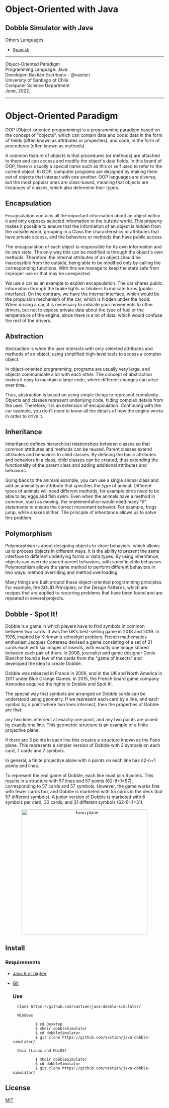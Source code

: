 # Object-Oriented with Java
## Dobble Simulator with Java

Others Languages

* [Spanish](https://github.com/vastien/java-dobble-simulator/READMEes.md)

_________________________________________________________________
                  
                  
Object-Oriented Paradigm                         
Programming Language: Java                              
Developer: Bastián Escribano - @vastien                      
University of Santiago of Chile                        
Computer Science Department                
June, 2022.        


____________________

# Object-Oriented Paradigm
OOP (Object-oriented programming) is a programming paradigm based on the concept of "objects", which can contain data and code: data in the form of fields (often known as attributes or properties), and code, in the form of procedures (often known as methods).

A common feature of objects is that procedures (or methods) are attached to them and can access and modify the object's data fields. In this brand of OOP, there is usually a special name such as this or self used to refer to the current object. In OOP, computer programs are designed by making them out of objects that interact with one another. OOP languages are diverse, but the most popular ones are class-based, meaning that objects are instances of classes, which also determine their types.

## Encapsulation
Encapsulation contains all the important information about an object within it and only exposes selected information to the outside world.
This property makes it possible to ensure that the information of an object is hidden from the outside world, grouping in a Class the characteristics or attributes that have private access, and the behaviors or methods that have public access.

The encapsulation of each object is responsible for its own information and its own state. The only way this can be modified is through the object's own methods. Therefore, the internal attributes of an object should be inaccessible from the outside, being able to be modified only by calling the corresponding functions. With this we manage to keep the state safe from improper use or that may be unexpected.

We use a car as an example to explain encapsulation. The car shares public information through the brake lights or blinkers to indicate turns (public interface). On the contrary, we have the internal interface, which would be the propulsion mechanism of the car, which is hidden under the hood. When driving a car, it is necessary to indicate your movements to other drivers, but not to expose private data about the type of fuel or the temperature of the engine, since there is a lot of data, which would confuse the rest of the drivers.

## Abstraction
Abstraction is when the user interacts with only selected attributes and methods of an object, using simplified high-level tools to access a complex object.

In object-oriented programming, programs are usually very large, and objects communicate a lot with each other. The concept of abstraction makes it easy to maintain a large code, where different changes can arise over time.

Thus, abstraction is based on using simple things to represent complexity. Objects and classes represent underlying code, hiding complex details from the user. Therefore, it is an extension of encapsulation. Continuing with the car example, you don't need to know all the details of how the engine works in order to drive it.

## Inheritance
Inheritance defines hierarchical relationships between classes so that common attributes and methods can be reused. Parent classes extend attributes and behaviors to child classes. By defining the basic attributes and behaviors in a class, child classes can be created, thus extending the functionality of the parent class and adding additional attributes and behaviors.

Going back to the animals example, you can use a single animal class and add an animal type attribute that specifies the type of animal. Different types of animals will need different methods, for example birds need to be able to lay eggs and fish swim. Even when the animals have a method in common, such as moving, the implementation would need many "if" statements to ensure the correct movement behavior. For example, frogs jump, while snakes slither. The principle of inheritance allows us to solve this problem.

## Polymorphism
Polymorphism is about designing objects to share behaviors, which allows us to process objects in different ways. It is the ability to present the same interface to different underlying forms or data types. By using inheritance, objects can override shared parent behaviors, with specific child behaviors. Polymorphism allows the same method to perform different behaviors in two ways: method overriding and method overloading.

Many things are built around these object-oriented programming principles. For example, the SOLID Principles, or the Design Patterns, which are recipes that are applied to recurring problems that have been found and are repeated in several projects.


## Dobble - Spot It!
Dobble is a game in which players have to find symbols in common between two cards. It was the UK’s best-selling game in 2018 and 2019.
In 1976, inspired by Kirkman's schoolgirl problem, French mathematics enthusiast Jacques Cottereau devised a game consisting of a set of 31 cards each with six images of insects, with exactly one image shared between each pair of them. In 2008, journalist and game designer Denis Blanchot found a few of the cards from the "game of insects" and developed the idea to create Dobble.                                                    
                                                    
Dobble was released in France in 2009, and in the UK and North America in 2011 under Blue Orange Games. In 2015, the French board game company Asmodee acquired the rights to Dobble and Spot It!.
                                                    
The special way that symbols are arranged on Dobble cards can be understood using geometry. If we represent each card by a line, and each symbol by a point where two lines intersect, then the properties of Dobble are that:
                                                                                                        
any two lines intersect at exactly one point, and
any two points are joined by exactly one line.
This geometric structure is an example of a finite projective plane.

If there are 3 points in each line this creates a structure known as the Fano plane. This represents a simpler version of Dobble with 3 symbols on each card, 7 cards and 7 symbols.

In general, a finite projective plane with n points on each line has n2-n+1 points and lines.

To represent the real game of Dobble, each line must join 8 points. This results in a structure with 57 lines and 57 points (82-8+1=57), corresponding to 57 cards and 57 symbols. However, the game works fine with fewer cards too, and Dobble is marketed with 55 cards in the deck (but 57 different symbols). A junior version of Dobble is marketed with 6 symbols per card, 30 cards, and 31 different symbols (62-6+1=31).

<p align="center">
<img width="400" src="https://i.postimg.cc/qvbwfjTm/Fplane.png" alt="Fano plane">
</p>


## Install

### Requirements
* [Java 8 or higher](https://www.java.com/es/download/ie_manual.jsp)         
* [Git](https://git-scm.com/downloads)

  ### Use

        Clone https://github.com/vastien/java-dobble-simulator/
        
        Windows
        
                $ cd Desktop
                $ mkdir dobbleSimulator
                $ cd dobbleSimulator
                $ git clone https://github.com/vastien/java-dobble-simulator/
                
        Unix (Linux and MacOS) 
        
                $ mkdir dobbleSimulator
                $ cd dobbleSimulator
                $ git clone https://github.com/vastien/java-dobble-simulator/

        
        
## License
[MIT](https://choosealicense.com/licenses/mit/)

